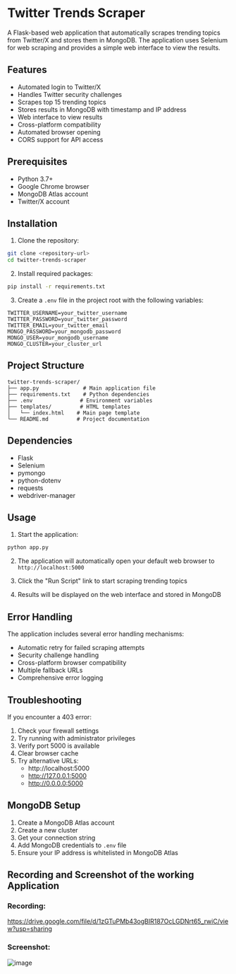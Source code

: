 # Twitter Trends Scraper

A Flask-based web application that automatically scrapes trending topics from Twitter/X and stores them in MongoDB. The application uses Selenium for web scraping and provides a simple web interface to view the results.

## Features

- Automated login to Twitter/X
- Handles Twitter security challenges
- Scrapes top 15 trending topics
- Stores results in MongoDB with timestamp and IP address
- Web interface to view results
- Cross-platform compatibility
- Automated browser opening
- CORS support for API access

## Prerequisites

- Python 3.7+
- Google Chrome browser
- MongoDB Atlas account
- Twitter/X account

## Installation

1. Clone the repository:

```bash
git clone <repository-url>
cd twitter-trends-scraper
```

2. Install required packages:

```bash
pip install -r requirements.txt
```

3. Create a `.env` file in the project root with the following variables:

```env
TWITTER_USERNAME=your_twitter_username
TWITTER_PASSWORD=your_twitter_password
TWITTER_EMAIL=your_twitter_email
MONGO_PASSWORD=your_mongodb_password
MONGO_USER=your_mongodb_username
MONGO_CLUSTER=your_cluster_url
```

## Project Structure

```
twitter-trends-scraper/
├── app.py              # Main application file
├── requirements.txt    # Python dependencies
├── .env               # Environment variables
├── templates/         # HTML templates
│   └── index.html    # Main page template
└── README.md         # Project documentation
```

## Dependencies

- Flask
- Selenium
- pymongo
- python-dotenv
- requests
- webdriver-manager

## Usage

1. Start the application:

```bash
python app.py
```

2. The application will automatically open your default web browser to `http://localhost:5000`

3. Click the "Run Script" link to start scraping trending topics

4. Results will be displayed on the web interface and stored in MongoDB

## Error Handling

The application includes several error handling mechanisms:

- Automatic retry for failed scraping attempts
- Security challenge handling
- Cross-platform browser compatibility
- Multiple fallback URLs
- Comprehensive error logging

## Troubleshooting

If you encounter a 403 error:

1. Check your firewall settings
2. Try running with administrator privileges
3. Verify port 5000 is available
4. Clear browser cache
5. Try alternative URLs:
   - http://localhost:5000
   - http://127.0.0.1:5000
   - http://0.0.0.0:5000

## MongoDB Setup

1. Create a MongoDB Atlas account
2. Create a new cluster
3. Get your connection string
4. Add MongoDB credentials to `.env` file
5. Ensure your IP address is whitelisted in MongoDB Atlas

## Recording and Screenshot of the working Application

### Recording:

https://drive.google.com/file/d/1zGTuPMb43ogBIR187OcLGDNrt65_rwiC/view?usp=sharing

### Screenshot:

![image](https://github.com/user-attachments/assets/e682739e-f32c-4633-9481-ad1ec157686c)


